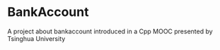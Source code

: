 # BankAccount
A project about bankaccount introduced in a Cpp MOOC presented by Tsinghua University
